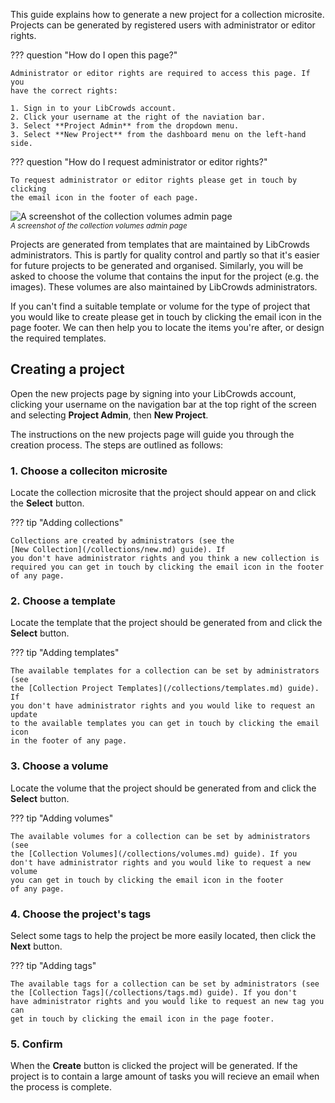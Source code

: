 This guide explains how to generate a new project for a collection microsite.
Projects can be generated by registered users with administrator or editor
rights.

??? question "How do I open this page?"

    Administrator or editor rights are required to access this page. If you
    have the correct rights:

    1. Sign in to your LibCrowds account.
    2. Click your username at the right of the naviation bar.
    3. Select **Project Admin** from the dropdown menu.
    3. Select **New Project** from the dashboard menu on the left-hand side.

??? question "How do I request administrator or editor rights?"

    To request administrator or editor rights please get in touch by clicking
    the email icon in the footer of each page.

![A screenshot of the collection volumes admin page](/assets/img/admin-project-new.png?raw=true)
<br><small>*A screenshot of the collection volumes admin page*</small>

Projects are generated from templates that are maintained by LibCrowds
administrators. This is partly for quality control and partly so that it's
easier for future projects to be generated and organised. Similarly, you will
be asked to choose the volume that contains the input for the project
(e.g. the images). These volumes are also maintained by LibCrowds
administrators.

If you can't find a suitable template or volume for the type of project that
you would like to create please get in touch by clicking the email icon in
the page footer. We can then help you to locate the items you're after, or
design the required templates.

## Creating a project

Open the new projects page by signing into your LibCrowds account, clicking
your username on the navigation bar at the top right of the screen and
selecting **Project Admin**, then **New Project**.

The instructions on the new projects page will guide you through the creation
process. The steps are outlined as follows:

### 1. Choose a colleciton microsite

Locate the collection microsite that the project should appear on and click
the **Select** button.

??? tip "Adding collections"

    Collections are created by administrators (see the
    [New Collection](/collections/new.md) guide). If
    you don't have administrator rights and you think a new collection is
    required you can get in touch by clicking the email icon in the footer
    of any page.

### 2. Choose a template

Locate the template that the project should be generated from and click
the **Select** button.

??? tip "Adding templates"

    The available templates for a collection can be set by administrators (see
    the [Collection Project Templates](/collections/templates.md) guide). If
    you don't have administrator rights and you would like to request an update
    to the available templates you can get in touch by clicking the email icon
    in the footer of any page.

### 3. Choose a volume

Locate the volume that the project should be generated from and click
the **Select** button.

??? tip "Adding volumes"

    The available volumes for a collection can be set by administrators (see
    the [Collection Volumes](/collections/volumes.md) guide). If you
    don't have administrator rights and you would like to request a new volume
    you can get in touch by clicking the email icon in the footer
    of any page.

### 4. Choose the project's tags

Select some tags to help the project be more easily located, then click the
**Next** button.

??? tip "Adding tags"

    The available tags for a collection can be set by administrators (see
    the [Collection Tags](/collections/tags.md) guide). If you don't
    have administrator rights and you would like to request an new tag you can
    get in touch by clicking the email icon in the page footer.

### 5. Confirm

When the **Create** button is clicked the project will be generated. If the
project is to contain a large amount of tasks you will recieve an email when
the process is complete.
